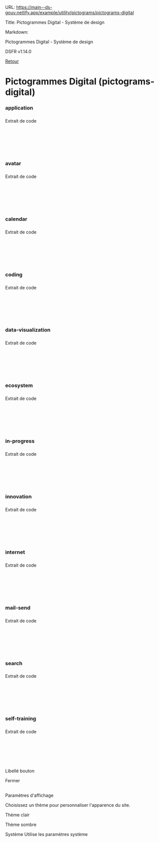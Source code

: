 URL:
https://main--ds-gouv.netlify.app/example/utility/pictograms/pictograms-digital

Title:
Pictogrammes Digital - Système de design

Markdown:

Pictogrammes Digital - Système de design


DSFR v1.14.0


[Retour](../)


# Pictogrammes Digital (pictograms-digital)


### application


###
Extrait de code


<svg aria-hidden="true" class="fr-artwork" viewBox="0 0 80 80" width="80px" height="80px">
<use class="fr-artwork-decorative" href="../../../../dist/artwork/pictograms/digital/application.svg#artwork-decorative"></use>
<use class="fr-artwork-minor" href="../../../../dist/artwork/pictograms/digital/application.svg#artwork-minor"></use>
<use class="fr-artwork-major" href="../../../../dist/artwork/pictograms/digital/application.svg#artwork-major"></use>
</svg>


### avatar


###
Extrait de code


<svg aria-hidden="true" class="fr-artwork" viewBox="0 0 80 80" width="80px" height="80px">
<use class="fr-artwork-decorative" href="../../../../dist/artwork/pictograms/digital/avatar.svg#artwork-decorative"></use>
<use class="fr-artwork-minor" href="../../../../dist/artwork/pictograms/digital/avatar.svg#artwork-minor"></use>
<use class="fr-artwork-major" href="../../../../dist/artwork/pictograms/digital/avatar.svg#artwork-major"></use>
</svg>


### calendar


###
Extrait de code


<svg aria-hidden="true" class="fr-artwork" viewBox="0 0 80 80" width="80px" height="80px">
<use class="fr-artwork-decorative" href="../../../../dist/artwork/pictograms/digital/calendar.svg#artwork-decorative"></use>
<use class="fr-artwork-minor" href="../../../../dist/artwork/pictograms/digital/calendar.svg#artwork-minor"></use>
<use class="fr-artwork-major" href="../../../../dist/artwork/pictograms/digital/calendar.svg#artwork-major"></use>
</svg>


### coding


###
Extrait de code


<svg aria-hidden="true" class="fr-artwork" viewBox="0 0 80 80" width="80px" height="80px">
<use class="fr-artwork-decorative" href="../../../../dist/artwork/pictograms/digital/coding.svg#artwork-decorative"></use>
<use class="fr-artwork-minor" href="../../../../dist/artwork/pictograms/digital/coding.svg#artwork-minor"></use>
<use class="fr-artwork-major" href="../../../../dist/artwork/pictograms/digital/coding.svg#artwork-major"></use>
</svg>


### data-visualization


###
Extrait de code


<svg aria-hidden="true" class="fr-artwork" viewBox="0 0 80 80" width="80px" height="80px">
<use class="fr-artwork-decorative" href="../../../../dist/artwork/pictograms/digital/data-visualization.svg#artwork-decorative"></use>
<use class="fr-artwork-minor" href="../../../../dist/artwork/pictograms/digital/data-visualization.svg#artwork-minor"></use>
<use class="fr-artwork-major" href="../../../../dist/artwork/pictograms/digital/data-visualization.svg#artwork-major"></use>
</svg>


### ecosystem


###
Extrait de code


<svg aria-hidden="true" class="fr-artwork" viewBox="0 0 80 80" width="80px" height="80px">
<use class="fr-artwork-decorative" href="../../../../dist/artwork/pictograms/digital/ecosystem.svg#artwork-decorative"></use>
<use class="fr-artwork-minor" href="../../../../dist/artwork/pictograms/digital/ecosystem.svg#artwork-minor"></use>
<use class="fr-artwork-major" href="../../../../dist/artwork/pictograms/digital/ecosystem.svg#artwork-major"></use>
</svg>


### in-progress


###
Extrait de code


<svg aria-hidden="true" class="fr-artwork" viewBox="0 0 80 80" width="80px" height="80px">
<use class="fr-artwork-decorative" href="../../../../dist/artwork/pictograms/digital/in-progress.svg#artwork-decorative"></use>
<use class="fr-artwork-minor" href="../../../../dist/artwork/pictograms/digital/in-progress.svg#artwork-minor"></use>
<use class="fr-artwork-major" href="../../../../dist/artwork/pictograms/digital/in-progress.svg#artwork-major"></use>
</svg>


### innovation


###
Extrait de code


<svg aria-hidden="true" class="fr-artwork" viewBox="0 0 80 80" width="80px" height="80px">
<use class="fr-artwork-decorative" href="../../../../dist/artwork/pictograms/digital/innovation.svg#artwork-decorative"></use>
<use class="fr-artwork-minor" href="../../../../dist/artwork/pictograms/digital/innovation.svg#artwork-minor"></use>
<use class="fr-artwork-major" href="../../../../dist/artwork/pictograms/digital/innovation.svg#artwork-major"></use>
</svg>


### internet


###
Extrait de code


<svg aria-hidden="true" class="fr-artwork" viewBox="0 0 80 80" width="80px" height="80px">
<use class="fr-artwork-decorative" href="../../../../dist/artwork/pictograms/digital/internet.svg#artwork-decorative"></use>
<use class="fr-artwork-minor" href="../../../../dist/artwork/pictograms/digital/internet.svg#artwork-minor"></use>
<use class="fr-artwork-major" href="../../../../dist/artwork/pictograms/digital/internet.svg#artwork-major"></use>
</svg>


### mail-send


###
Extrait de code


<svg aria-hidden="true" class="fr-artwork" viewBox="0 0 80 80" width="80px" height="80px">
<use class="fr-artwork-decorative" href="../../../../dist/artwork/pictograms/digital/mail-send.svg#artwork-decorative"></use>
<use class="fr-artwork-minor" href="../../../../dist/artwork/pictograms/digital/mail-send.svg#artwork-minor"></use>
<use class="fr-artwork-major" href="../../../../dist/artwork/pictograms/digital/mail-send.svg#artwork-major"></use>
</svg>


### search


###
Extrait de code


<svg aria-hidden="true" class="fr-artwork" viewBox="0 0 80 80" width="80px" height="80px">
<use class="fr-artwork-decorative" href="../../../../dist/artwork/pictograms/digital/search.svg#artwork-decorative"></use>
<use class="fr-artwork-minor" href="../../../../dist/artwork/pictograms/digital/search.svg#artwork-minor"></use>
<use class="fr-artwork-major" href="../../../../dist/artwork/pictograms/digital/search.svg#artwork-major"></use>
</svg>


### self-training


###
Extrait de code


<svg aria-hidden="true" class="fr-artwork" viewBox="0 0 80 80" width="80px" height="80px">
<use class="fr-artwork-decorative" href="../../../../dist/artwork/pictograms/digital/self-training.svg#artwork-decorative"></use>
<use class="fr-artwork-minor" href="../../../../dist/artwork/pictograms/digital/self-training.svg#artwork-minor"></use>
<use class="fr-artwork-major" href="../../../../dist/artwork/pictograms/digital/self-training.svg#artwork-major"></use>
</svg>


Libellé bouton


Fermer


##
Paramètres d'affichage


Choisissez un thème pour personnaliser l'apparence du site.


Thème clair


Thème sombre


Système
Utilise les paramètres système
